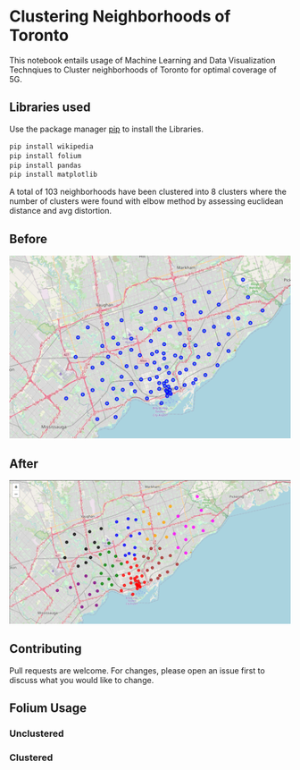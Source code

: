 # Clustering Neighborhoods of Toronto

This notebook entails usage of Machine Learning and Data Visualization Technqiues to Cluster neighborhoods of Toronto for optimal coverage of 5G.

## Libraries used 

Use the package manager [pip](https://pip.pypa.io/en/stable/) to install the Libraries.

```bash
pip install wikipedia
pip install folium
pip install pandas
pip install matplotlib
```
A total of 103 neighborhoods have been clustered into 8 clusters where the number of clusters were found with elbow method by assessing euclidean distance and avg distortion.

## Before
![Unclustered](https://github.com/ManasVardhan/Coursera_Capstone/blob/main/Unclustered%20data.png)

## After 
![Clustered](https://github.com/ManasVardhan/Coursera_Capstone/blob/main/Clustered%20Data.png)


## Contributing
Pull requests are welcome. For changes, please open an issue first to discuss what you would like to change.

## Folium Usage
  ### Unclustered
<srcipt src="https://colab.research.google.com/drive/1ayBNkW8XL8p9S6jq-EgCoE9ww74K6rsg#scrollTo=FO2fk98YU7eH&line=3&uniqifier=1"></script>
  
  ### Clustered
<script src="https://colab.research.google.com/drive/1ayBNkW8XL8p9S6jq-EgCoE9ww74K6rsg#scrollTo=UK_8WxUHUbYB&line=11&uniqifier=1"></script>
